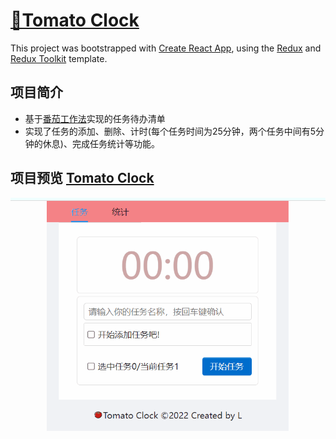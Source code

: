 # [🍅Tomato Clock](https://lee1999ting.github.io/potato/)
This project was bootstrapped with [Create React App](https://github.com/facebook/create-react-app), using the [Redux](https://redux.js.org/) and [Redux Toolkit](https://redux-toolkit.js.org/) template.

## 项目简介
- 基于[番茄工作法](https://baike.baidu.com/item/%E7%95%AA%E8%8C%84%E5%B7%A5%E4%BD%9C%E6%B3%95)实现的任务待办清单
- 实现了任务的添加、删除、计时(每个任务时间为25分钟，两个任务中间有5分钟的休息)、完成任务统计等功能。

## 项目预览 [Tomato Clock](https://lee1999ting.github.io/potato/)
![tomato.gif](https://github.com/lee1999ting/potato/blob/master/tomato.gif)
